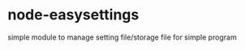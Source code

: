 node-easysettings
=================

simple module to manage setting file/storage file for simple program 